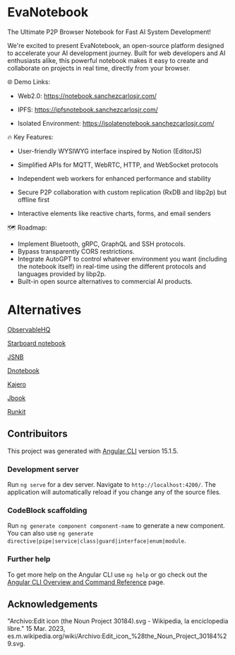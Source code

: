 # EvaNotebook
The Ultimate P2P Browser Notebook for Fast AI System Development!

We're excited to present EvaNotebook, an open-source platform designed to accelerate your AI development journey. Built for web developers and AI enthusiasts alike, this powerful notebook makes it easy to create and collaborate on projects in real time, directly from your browser.

🌐 Demo Links:
* Web2.0: https://notebook.sanchezcarlosjr.com/
    
* IPFS: https://ipfsnotebook.sanchezcarlosjr.com/
    
* Isolated Environment: https://isolatenotebook.sanchezcarlosjr.com/

🔥 Key Features:
* User-friendly WYSIWYG interface inspired by Notion (EditorJS)
    
* Simplified APIs for MQTT, WebRTC, HTTP, and WebSocket protocols
    
* Independent web workers for enhanced performance and stability
    
* Secure P2P collaboration with custom replication (RxDB and libp2p) but offline first
    
* Interactive elements like reactive charts, forms, and email senders

🗺️ Roadmap:
* Implement Bluetooth, gRPC, GraphQL and SSH protocols.
* Bypass transparently CORS restrictions. 
* Integrate AutoGPT to control whatever environment you want (including the notebook itself) in real-time using the different protocols and languages provided by libp2p.
* Built-in open source alternatives to commercial AI products.


# Alternatives
[ObservableHQ](https://observablehq.com/)

[Starboard notebook](https://github.com/gzuidhof/starboard-notebook)

[JSNB](https://github.com/gopi-suvanam/jsnb)

[Dnotebook](https://dnotebook.jsdata.org/getting-started)

[Kajero](https://github.com/JoelOtter/kajero)

[Jbook](https://jbook.qiushiyan.dev/)

[Runkit](https://runkit.com/)


## Contribuitors
This project was generated with [Angular CLI](https://github.com/angular/angular-cli) version 15.1.5.

### Development server

Run `ng serve` for a dev server. Navigate to `http://localhost:4200/`. The application will automatically reload if you change any of the source files.

### CodeBlock scaffolding

Run `ng generate component component-name` to generate a new component. You can also use `ng generate directive|pipe|service|class|guard|interface|enum|module`.

### Further help

To get more help on the Angular CLI use `ng help` or go check out the [Angular CLI Overview and Command Reference](https://angular.io/cli) page.

## Acknowledgements
"Archivo:Edit icon (the Noun Project 30184).svg - Wikipedia, la enciclopedia libre." 15 Mar. 2023, es.m.wikipedia.org/wiki/Archivo:Edit_icon_%28the_Noun_Project_30184%29.svg.
